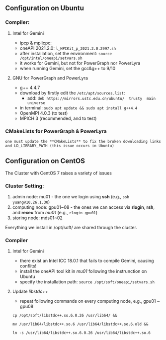 ## Configuration on Ubuntu

### Compiler: 
1. Intel for Gemini
    * ipcp & mpiicpc:
    * oneAPI 2021.2.0: ```l_HPCKit_p_2021.2.0.2997.sh```
    * after installation, set the environment: ```source /opt/intel/oneapi/setvars.sh```
    * it works for Gemini, but not for PowerGraph nor PowerLyra
    * when running Gemini, set the gcc&g++ to 9/10

2. GNU for PowerGraph and PowerLyra
    * g++ 4.4.7
    * download by firstly edit the ```/etc/apt/sources.list```: 
       - add: ```deb https://mirrors.ustc.edu.cn/ubuntu/  trusty  main universe```
    * in terminal: ```sudo apt update && sudo apt install g++4.4```
    * OpenMPI 4.0.3 (to test)
    * MPICH 3 (recommended, and to test)


### CMakeLists for PowerGraph & PowerLyra
    one must update the **CMakeLists** to fix the broken downloading links and LD_LIBRARY_PATH (this issue occurs in Ubuntu) 


## Configuration on CentOS
The Cluster with CentOS 7 raises a variety of issues 

### Cluster Setting: 
1. admin node: mu01 - the one we login using **ssh** (e.g., ```ssh yuang@10.26.1.30```)
2. computing node: gpu01~08 - the ones we can access via **rlogin**, **rsh**, and **rexec** from *mu01* (e.g., ```rlogin gpu01```)
3. storing node: mds01~02

Everything we install in /opt/soft/ are shared through the cluster.

### Compiler
1. Intel for Gemini
    * there exist an Intel ICC 18.0.1 that fails to compile Gemini, causing conflits!
    * install the oneAPI tool kit in *mu01* following the instrunction on Ubuntu
    * specify the installation path: ```source /opt/soft/oneapi/setvars.sh```

2. Update *libstdc++*
    * repeat following commands on every computing node, e.g., gpu01 ~ gpu08
    ```
    cp /opt/soft/libstdc++.so.6.0.26 /usr/lib64/ &&

    mv /usr/lib64/libstdc++.so.6 /usr/lib64/libstdc++.so.6.old &&

    ln -s /usr/lib64/libstdc++.so.6.0.26 /usr/lib64/libstdc++.so.6
    ```
